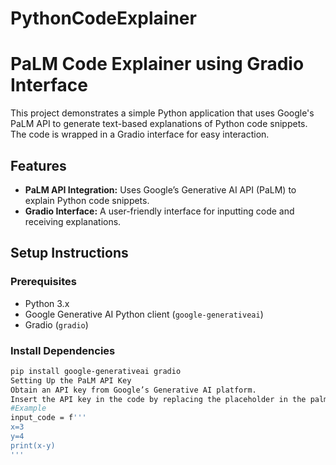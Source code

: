 # PythonCodeExplainer
# PaLM Code Explainer using Gradio Interface

This project demonstrates a simple Python application that uses Google's PaLM API to generate text-based explanations of Python code snippets. The code is wrapped in a Gradio interface for easy interaction.

## Features

- **PaLM API Integration:** Uses Google’s Generative AI API (PaLM) to explain Python code snippets.
- **Gradio Interface:** A user-friendly interface for inputting code and receiving explanations.

## Setup Instructions

### Prerequisites

- Python 3.x
- Google Generative AI Python client (`google-generativeai`)
- Gradio (`gradio`)

### Install Dependencies

```bash
pip install google-generativeai gradio
Setting Up the PaLM API Key
Obtain an API key from Google’s Generative AI platform.
Insert the API key in the code by replacing the placeholder in the palm.configure(api_key='your-api-key-') line.
#Example
input_code = f'''
x=3
y=4
print(x-y)
'''
